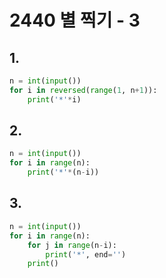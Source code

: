 # 2440 별 찍기 - 3



## 1.

```python
n = int(input())
for i in reversed(range(1, n+1)):
    print('*'*i)
```



## 2.

```python
n = int(input())
for i in range(n):
    print('*'*(n-i))
```



## 3.

```python
n = int(input())
for i in range(n):
    for j in range(n-i):
        print('*', end='')
    print()
```

